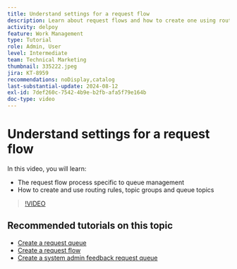 ```yaml
---
title: Understand settings for a request flow
description: Learn about request flows and how to create one using routing rules, topic groups, and queue topics.
activity: delpoy
feature: Work Management
type: Tutorial
role: Admin, User
level: Intermediate
team: Technical Marketing
thumbnail: 335222.jpeg
jira: KT-8959
recommendations: noDisplay,catalog
last-substantial-update: 2024-08-12
exl-id: 7def260c-7542-4b9e-b2fb-afa5f79e164b
doc-type: video
---
```

# Understand settings for a request flow

In this video, you will learn:

* The request flow process specific to queue management
* How to create and use routing rules, topic groups and queue topics

>[!VIDEO](https://video.tv.adobe.com/v/335222/?quality=12&learn=on&enablevpops)

## Recommended tutorials on this topic

* [Create a request queue](/help/manage-work/request-queues/create-a-request-queue.md)
* [Create a request flow](/help/manage-work/request-queues/create-a-request-flow.md)
* [Create a system admin feedback request queue](/help/manage-work/request-queues/create-a-system-admin-feedback-request-queue.md)
